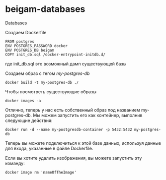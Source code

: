 # beigam-databases
Databases

Создаем Dockerfile
```agsl
FROM postgres
ENV POSTGRES_PASSWORD docker
ENV POSTGRES_DB beigam
COPY init_db.sql /docker-entrypoint-initdb.d/
```
где init_db.sql это возможный дамп существующей базы

Создаем образ с тегом _my-postgres-db_
```
docker build -t my-postgres-db ./
```

Чтобы посмотреть существующие образы
```
docker images -a
```

Отлично, теперь у нас есть собственный образ под названием my-postgres-db. Мы можем запустить его как контейнер, выполнив следующие действия:
```
docker run -d --name my-postgresdb-container -p 5432:5432 my-postgres-db
```
Теперь вы можете подключиться к этой базе данных, используя данные для входа, указанные в файле Dockerfile.

Если вы хотите удалить изображения, вы можете запустить эту команду:
```
docker image rm 'nameOfTheImage'
```

